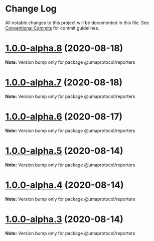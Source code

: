 # Change Log

All notable changes to this project will be documented in this file.
See [Conventional Commits](https://conventionalcommits.org) for commit guidelines.

# [1.0.0-alpha.8](https://github.com/UMAprotocol/protocol/compare/@umaprotocol/reporters@1.0.0-alpha.5...@umaprotocol/reporters@1.0.0-alpha.8) (2020-08-18)

**Note:** Version bump only for package @umaprotocol/reporters

# [1.0.0-alpha.7](https://github.com/UMAprotocol/protocol/compare/@umaprotocol/reporters@1.0.0-alpha.5...@umaprotocol/reporters@1.0.0-alpha.7) (2020-08-18)

**Note:** Version bump only for package @umaprotocol/reporters

# [1.0.0-alpha.6](https://github.com/UMAprotocol/protocol/compare/@umaprotocol/reporters@1.0.0-alpha.5...@umaprotocol/reporters@1.0.0-alpha.6) (2020-08-17)

**Note:** Version bump only for package @umaprotocol/reporters

# [1.0.0-alpha.5](https://github.com/UMAprotocol/protocol/compare/@umaprotocol/reporters@1.0.0-alpha.4...@umaprotocol/reporters@1.0.0-alpha.5) (2020-08-14)

**Note:** Version bump only for package @umaprotocol/reporters

# [1.0.0-alpha.4](https://github.com/UMAprotocol/protocol/compare/@umaprotocol/reporters@1.0.0-alpha.3...@umaprotocol/reporters@1.0.0-alpha.4) (2020-08-14)

**Note:** Version bump only for package @umaprotocol/reporters

# [1.0.0-alpha.3](https://github.com/UMAprotocol/protocol/compare/@umaprotocol/reporters@1.0.0-alpha.2...@umaprotocol/reporters@1.0.0-alpha.3) (2020-08-14)

**Note:** Version bump only for package @umaprotocol/reporters
